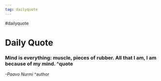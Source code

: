 ```yaml
---
tag: dailyquote
---
```


#dailyquote

# Daily Quote

### Mind is everything: muscle, pieces of rubber. All that I am, I am because of my mind. ^quote
*-Paavo Nurmi* ^author
